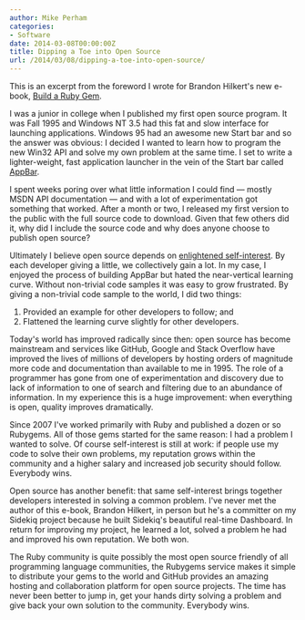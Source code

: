 ```yaml
---
author: Mike Perham
categories:
- Software
date: 2014-03-08T00:00:00Z
title: Dipping a Toe into Open Source
url: /2014/03/08/dipping-a-toe-into-open-source/
---
```


This is an excerpt from the foreword I wrote for Brandon Hilkert's new e-book, [Build a Ruby Gem][1].

I was a junior in college when I published my first open source program. It was Fall 1995 and Windows NT 3.5 had this fat and slow interface for launching applications. Windows 95 had an awesome new Start bar and so the answer was obvious: I decided I wanted to learn how to program the new Win32 API and solve my own problem at the same time. I set to write a lighter-weight, fast application launcher in the vein of the Start bar called [AppBar][2].

<!--more-->

I spent weeks poring over what little information I could find &mdash; mostly MSDN API documentation &mdash; and with a lot of experimentation got something that worked. After a month or two, I released my first version to the public with the full source code to download. Given that few others did it, why did I include the source code and why does anyone choose to publish open source?

Ultimately I believe open source depends on [enlightened self-interest][3]. By each developer giving a little, we collectively gain a lot. In my case, I enjoyed the process of building AppBar but hated the near-vertical learning curve. Without non-trivial code samples it was easy to grow frustrated. By giving a non-trivial code sample to the world, I did two things:

1.  Provided an example for other developers to follow; and
2.  Flattened the learning curve slightly for other developers.

Today's world has improved radically since then: open source has become mainstream and services like GitHub, Google and Stack Overflow have improved the lives of millions of developers by hosting orders of magnitude more code and documentation than available to me in 1995. The role of a programmer has gone from one of experimentation and discovery due to lack of information to one of search and filtering due to an abundance of information. In my experience this is a huge improvement: when everything is open, quality improves dramatically.

Since 2007 I've worked primarily with Ruby and published a dozen or so Rubygems. All of those gems started for the same reason: I had a problem I wanted to solve. Of course self-interest is still at work: if people use my code to solve their own problems, my reputation grows within the community and a higher salary and increased job security should follow. Everybody wins.

Open source has another benefit: that same self-interest brings together developers interested in solving a common problem. I've never met the author of this e-book, Brandon Hilkert, in person but he's a committer on my Sidekiq project because he built Sidekiq's beautiful real-time Dashboard. In return for improving my project, he learned a lot, solved a problem he had and improved his own reputation. We both won.

The Ruby community is quite possibly the most open source friendly of all programming language communities, the Rubygems service makes it simple to distribute your gems to the world and GitHub provides an amazing hosting and collaboration platform for open source projects. The time has never been better to jump in, get your hands dirty solving a problem and give back your own solution to the community. Everybody wins.

 [1]: http://brandonhilkert.com/books/build-a-ruby-gem/
 [2]: http://perham.net/mike/cornell/appbar/
 [3]: https://en.wikipedia.org/wiki/Enlightened_self-interest
